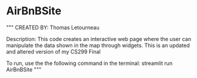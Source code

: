 # AirBnBSite
"""
CREATED BY: Thomas Letourneau

Description: This code creates an interactive web page where the user can manipulate the data shown in the map through widgets.
This is an updated and altered version of my CS299 Final


To run, use the the following command in the terminal: streamlit run AirBnBSite
"""
